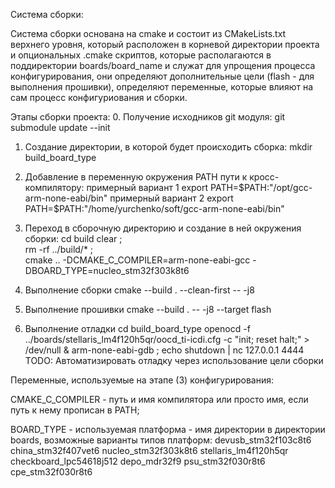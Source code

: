 Система сборки:

Система сборки основана на cmake и состоит из CMakeLists.txt верхнего уровня, который расположен в корневой директории проекта и опциональных .cmake скриптов, которые располагаются в поддиректории boards/board_name и служат для упрощения процесса конфигурирования, они определяют дополнительные цели (flash - для выполнения прошивки), определяют переменные, которые влияют на сам процесс конфигуриования и сборки.

Этапы сборки проекта:
0. Получение исходников git модуля:
	git submodule update --init

1. Создание директории, в которой будет происходить сборка:
	mkdir build_board_type

2. Добавление в переменную окружения PATH пути к кросс-компилятору:
	примерный вариант 1
	export PATH=$PATH:"/opt/gcc-arm-none-eabi/bin"
	примерный вариант 2
	export PATH=$PATH:"/home/yurchenko/soft/gcc-arm-none-eabi/bin"

3. Переход в сборочную директорию и создание в ней окружения сборки:
	cd build
	clear ;\
	rm -rf ../build/* ;\
	cmake .. -DCMAKE_C_COMPILER=arm-none-eabi-gcc -DBOARD_TYPE=nucleo_stm32f303k8t6
	
4. Выполнение сборки
	cmake --build . --clean-first -- -j8

5. Выполнение прошивки
	cmake --build .  -- -j8 --target flash

6. Выполнение отладки
	cd build_board_type
	openocd -f ../boards/stellaris_lm4f120h5qr/oocd_ti-icdi.cfg -c "init; reset halt;" > /dev/null &  arm-none-eabi-gdb ; echo shutdown | nc 127.0.0.1 4444
TODO: Автоматизировать отладку через использование цели сборки

Переменные, используемые на этапе (3) конфигурирования:

CMAKE_C_COMPILER - путь и имя компилятора или просто имя, если путь к нему прописан в PATH;

BOARD_TYPE - используемая платформа - имя директории в директории boards, возможные варианты типов платформ: 
devusb_stm32f103c8t6
china_stm32f407vet6
nucleo_stm32f303k8t6
stellaris_lm4f120h5qr
checkboard_lpc54618j512
depo_mdr32f9
psu_stm32f030r8t6
cpe_stm32f030r8t6
